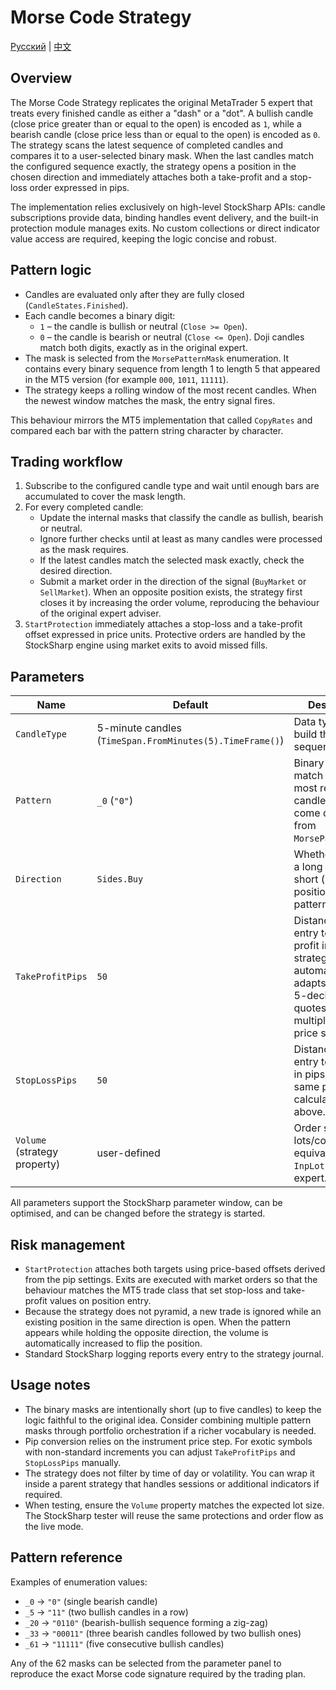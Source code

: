 # Morse Code Strategy
[Русский](README_ru.md) | [中文](README_cn.md)

## Overview
The Morse Code Strategy replicates the original MetaTrader 5 expert that treats every finished candle as either a "dash" or a "dot". A bullish candle (close price greater than or equal to the open) is encoded as `1`, while a bearish candle (close price less than or equal to the open) is encoded as `0`. The strategy scans the latest sequence of completed candles and compares it to a user-selected binary mask. When the last candles match the configured sequence exactly, the strategy opens a position in the chosen direction and immediately attaches both a take-profit and a stop-loss order expressed in pips.

The implementation relies exclusively on high-level StockSharp APIs: candle subscriptions provide data, binding handles event delivery, and the built-in protection module manages exits. No custom collections or direct indicator value access are required, keeping the logic concise and robust.

## Pattern logic
- Candles are evaluated only after they are fully closed (`CandleStates.Finished`).
- Each candle becomes a binary digit:
  - `1` – the candle is bullish or neutral (`Close >= Open`).
  - `0` – the candle is bearish or neutral (`Close <= Open`). Doji candles match both digits, exactly as in the original expert.
- The mask is selected from the `MorsePatternMask` enumeration. It contains every binary sequence from length 1 to length 5 that appeared in the MT5 version (for example `000`, `1011`, `11111`).
- The strategy keeps a rolling window of the most recent candles. When the newest window matches the mask, the entry signal fires.

This behaviour mirrors the MT5 implementation that called `CopyRates` and compared each bar with the pattern string character by character.

## Trading workflow
1. Subscribe to the configured candle type and wait until enough bars are accumulated to cover the mask length.
2. For every completed candle:
   - Update the internal masks that classify the candle as bullish, bearish or neutral.
   - Ignore further checks until at least as many candles were processed as the mask requires.
   - If the latest candles match the selected mask exactly, check the desired direction.
   - Submit a market order in the direction of the signal (`BuyMarket` or `SellMarket`). When an opposite position exists, the strategy first closes it by increasing the order volume, reproducing the behaviour of the original expert adviser.
3. `StartProtection` immediately attaches a stop-loss and a take-profit offset expressed in price units. Protective orders are handled by the StockSharp engine using market exits to avoid missed fills.

## Parameters
| Name | Default | Description |
| --- | --- | --- |
| `CandleType` | 5-minute candles (`TimeSpan.FromMinutes(5).TimeFrame()`) | Data type used to build the Morse sequence. |
| `Pattern` | `_0` (`"0"`) | Binary mask to match against the most recent candles. Values come directly from `MorsePatternMask`. |
| `Direction` | `Sides.Buy` | Whether to open a long (`Buy`) or short (`Sell`) position when the pattern appears. |
| `TakeProfitPips` | `50` | Distance from entry to take profit in pips. The strategy automatically adapts to 3- and 5-decimal forex quotes by multiplying the price step by ten. |
| `StopLossPips` | `50` | Distance from entry to stop loss in pips, using the same pip calculation as above. |
| `Volume` (strategy property) | user-defined | Order size in lots/contracts, equivalent to `InpLot` in the MT5 expert. |

All parameters support the StockSharp parameter window, can be optimised, and can be changed before the strategy is started.

## Risk management
- `StartProtection` attaches both targets using price-based offsets derived from the pip settings. Exits are executed with market orders so that the behaviour matches the MT5 trade class that set stop-loss and take-profit values on position entry.
- Because the strategy does not pyramid, a new trade is ignored while an existing position in the same direction is open. When the pattern appears while holding the opposite direction, the volume is automatically increased to flip the position.
- Standard StockSharp logging reports every entry to the strategy journal.

## Usage notes
- The binary masks are intentionally short (up to five candles) to keep the logic faithful to the original idea. Consider combining multiple pattern masks through portfolio orchestration if a richer vocabulary is needed.
- Pip conversion relies on the instrument price step. For exotic symbols with non-standard increments you can adjust `TakeProfitPips` and `StopLossPips` manually.
- The strategy does not filter by time of day or volatility. You can wrap it inside a parent strategy that handles sessions or additional indicators if required.
- When testing, ensure the `Volume` property matches the expected lot size. The StockSharp tester will reuse the same protections and order flow as the live mode.

## Pattern reference
Examples of enumeration values:
- `_0` → `"0"` (single bearish candle)
- `_5` → `"11"` (two bullish candles in a row)
- `_20` → `"0110"` (bearish-bullish sequence forming a zig-zag)
- `_33` → `"00011"` (three bearish candles followed by two bullish ones)
- `_61` → `"11111"` (five consecutive bullish candles)

Any of the 62 masks can be selected from the parameter panel to reproduce the exact Morse code signature required by the trading plan.
